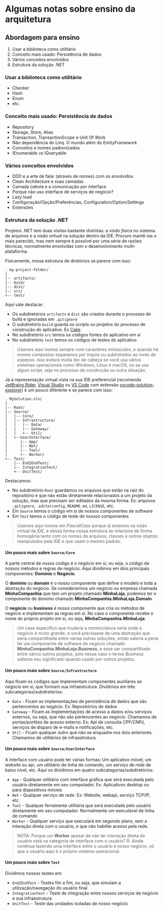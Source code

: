Algumas notas sobre ensino da arquitetura
=========================================

## Abordagem para ensino

1. Usar a biblioteca como utilitário
2. Conceito mais usado: Persistência de dados
3. Vários conceitos envolvidos
4. Estrutura da solução .NET

### Usar a biblioteca como utilitário

- Checker
- Hash
- Enum
- etc.

### Conceito mais usado: Persistência de dados

- Repository
- Storage, Store, Alias
- Transaction, TransactionScope e Unit Of Work
- Não dependência do Linq. O mundo além do EntityFramework
- Conceitos e nomes padronizados
- IEnumerable vs IQueryable

### Vários conceitos envolvidos

- DDD e a arte de falar (através de nomes) com os envolvidos
- Clean Architecture e suas camadas
- Camada cebola e a comunicação por interface
- Porque não uso interface de serviços de negócio?
- Lazy load
- Configuração/Opção/Preferências, Configuration/Option/Settings
- Extensões

### Estrutura da solução .NET

Projetos .NET tem duas visões bastante distintas: a _visão física_ no sistema de arquivos e a _visão virtual_ na
solução dentro da IDE. Procuro mantê-las o mais parecido, mas nem sempre é possível por uma série de
razões técnicas, normalmente envolvidas com o desenvolvimento multi-plataforma.

Fisicamente, nossa estrutura de diretórios se parece com isso:
```
. my-project-folder/
|
|-- artifacts/
|-- buid/
|-- dist/
|-- src/
+-- test/
```

Aqui vale destacar:

* Os subdiretórios `artifacts` e `dist` são criados durante o processo de build e ignoradas em `.gitignore`
* O subdiretório `build` guarda os scripts ou projetos do processo de construção do aplicativo. Ex [Cake](https://cakebuild.net)
* No subdiretório `src` temos os códigos fontes do aplicativo em si
* No subdiretório `test` temos os códigos de testes do aplicativo

> Usamos aqui nomes sempre com caracteres *minúsculos*, e quando há nomes compostos separamos por 
> *traços* ou *sublinhados* ao invés de *espaços*. Isso evitará muita dor de cabeça se você usa vários sistemas operacionais
> como Windows, Linux e macOS, ou se usa algum script, seja no processo de construção ou outra situação.

Já a representação virtual vista na sua IDE preferencial (recomendo [JetBrains Rider](https://www.jetbrains.com/rider), [Visual Studio](https://visualstudio.com) ou [VS Code](https://code.visualstudio.com) com extensão [vscode-solution-explorer](https://github.com/fernandoescolar/vscode-solution-explorer)) é um pouco diferente e se parece com isso:
```
. MySolution.sln/
|
|-- Root/
|-- Source/
|   |-- Core/
|   |-- Infrastructure/
|   |   |-- Data/
|   |   |-- Gateway/
|   |   +-- Util/
|   +--UserInterface/
|      |-- App/
|      |-- Net/
|      |-- Tool/
|      +-- Worker/
+-- Test/
    |-- End2EndTest/
    |-- IntegrationTest/
    +-- UnitTest/
```

Destacamos:

* No subdiretório `Root` guardamos os arquivos que estão na raiz do repositório e que não estão diretamente
  relacionados a um projeto da solução, mas que precisam ser editados da mesma forma.
  Ex: arquivos `.gitignore`, `.editorconfig`, `README.md`, `LICENSE`, etc.
* Em `Source` temos o código em si de nossos componentes de software
* Em `Test` temos o código de teste de nossos componentes

> Usamos aqui nomes em *PascalCase* porque já estamos na visão virtual da IDE, e dessa forma nossa estrutura
> se relaciona de forma homogênia tanto com os nomes de arquivos, classes e outros objetos manipulados pela IDE
> e que usam o mesmo padrão.
 
#### Um pouco mais sobre `Source/Core`

A parte central de nosso código é o negócio em si, ou seja, o código de nossos métodos e regras de negócio.
Aqui dividimos em dois principais componentes: **Domínio** e **Negócio**.

O **domínio** ou **domain** é o nosso componente que define o modelo e toda a abstração do negócio.
Se considerarmos um negócio ou empresa chamada **MinhaCompanhia** que tem um projeto chamado **MinhaLoja**,
podemos ter o componente de domínio chamado **MinhaCompanhia.MinhaLoja.Domain**.

O **negócio** ou **business** é nosso componente que cria os métodos de negócio e implementam as regras
em si. No caso o componente recebe o nome do próprio projeto em si, ou seja, **MinhaCompanhia.MinhaLoja**.

> Um caso específico que mudaria a nomenclatura seria onde o negócio é muito grande, e você precisasse
> de uma abstração que seria compartilhada entre várias outras soluções, então valeria a pena ter um 
> componente de software de negócio chamado **MinhaCompanhia.MinhaLoja.Business**, e esse ser compartilhado
> entre vários outros projetos, pois nesse caso o termo *Business* salienta seu significado quando usado
> por outros projetos.

#### Um pouco mais sobre `Source/Infrastructure`

Aqui ficam os códigos que implementam componentes auxiliares ao negócio em si, que formam sua infraestrutura.
Dividimos em três subcategorias/subdiretórios:

* `Data` - Ficam as implementações de persistência de dados que são pertencentes ao negócio.
  Ex: Repositórios de dados
* `Gateway` - Ficam as implementações de acesso a dados e/ou serviços externos, ou seja,
  que não são pertencentes ao negócio. Chamamos de portas/portões de acesso externo.
  Ex: Api de consulta CPF/CNPJ, serviços de disparo de e-mails e notificações, etc.
* `Util` - Ficam qualquer outro que não se enquadre nos dois anteriores. Chamamos de utilitários de
  infraestrutura.

#### Um pouco mais sobre `Source/UserInterface`

A interface com usuário pode ter várias formas: Um aplicativo móvel, um website ou api, um utilitário de linha
de comando, um serviço de rede de baixo nível, etc.
Aqui os dividimos em quatro subcategorias/subdiretórios:

* `App` - Qualquer utilitário com interface gráfica que será executada pelo usuário diretamente em seu
  computador. Ex: Aplicativos desktop ou para dispositivos móveis
* `Net` - Qualquer serviço de rede. Ex: Website, webapi, serviço TCP/IP, etc.
* `Tool` - Qualquer ferramenta utilitária que será executada pelo usuário diretamente em seu computador.
  Normalmente um executável de linha de comando
* `Worker` - Qualquer serviço que executará em segundo plano, sem a interação direta com o usuário, e
  que não habilite acesso pela rede.
  
> NOTA: Porque um **Worker** apesar de não ter interação direta do usuário está na categoria de
> interface com o usuário? R: Ainda continua fazendo uma interface entre o usuário e nosso negócio, só que
> o usuário aqui é o próprio sistema operacional.

#### Um pouco mais sobre `Test`

Dividimos nossos testes em:

* `End2EndTest` - Testes fim a fim, ou seja, que simulam a utilização/navegação do usuário final
* `IntegrationTest` - Teste de integração entre nossos serviços de negócio e sua infraestrutura
* `UnitTest` - Teste das unidades isoladas de nosso negócio
